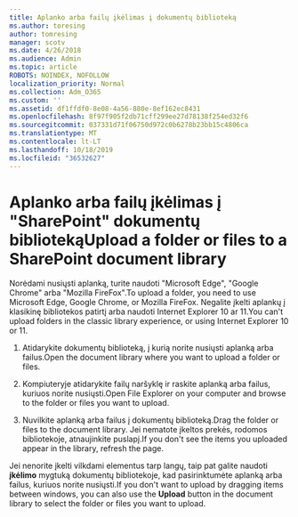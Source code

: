 ```yaml
---
title: Aplanko arba failų įkėlimas į dokumentų biblioteką
ms.author: toresing
author: tomresing
manager: scotv
ms.date: 4/26/2018
ms.audience: Admin
ms.topic: article
ROBOTS: NOINDEX, NOFOLLOW
localization_priority: Normal
ms.collection: Adm_O365
ms.custom: ''
ms.assetid: df1ffdf0-8e08-4a56-880e-8ef162ec8431
ms.openlocfilehash: 8f97f905f2db71cff299ee27d78138f254ed32f6
ms.sourcegitcommit: 037331d71f06750d972c0b6278b23bb15c4806ca
ms.translationtype: MT
ms.contentlocale: lt-LT
ms.lasthandoff: 10/18/2019
ms.locfileid: "36532627"
---
```

# <a name="upload-a-folder-or-files-to-a-sharepoint-document-library"></a><span data-ttu-id="33ac4-102">Aplanko arba failų įkėlimas į "SharePoint" dokumentų biblioteką</span><span class="sxs-lookup"><span data-stu-id="33ac4-102">Upload a folder or files to a SharePoint document library</span></span>

<span data-ttu-id="33ac4-103">Norėdami nusiųsti aplanką, turite naudoti "Microsoft Edge", "Google Chrome" arba "Mozilla FireFox".</span><span class="sxs-lookup"><span data-stu-id="33ac4-103">To upload a folder, you need to use Microsoft Edge, Google Chrome, or Mozilla FireFox.</span></span> <span data-ttu-id="33ac4-104">Negalite įkelti aplankų į klasikinę bibliotekos patirtį arba naudoti Internet Explorer 10 ar 11.</span><span class="sxs-lookup"><span data-stu-id="33ac4-104">You can't upload folders in the classic library experience, or using Internet Explorer 10 or 11.</span></span>
  
1. <span data-ttu-id="33ac4-105">Atidarykite dokumentų biblioteką, į kurią norite nusiųsti aplanką arba failus.</span><span class="sxs-lookup"><span data-stu-id="33ac4-105">Open the document library where you want to upload a folder or files.</span></span>
    
2. <span data-ttu-id="33ac4-106">Kompiuteryje atidarykite failų naršyklę ir raskite aplanką arba failus, kuriuos norite nusiųsti.</span><span class="sxs-lookup"><span data-stu-id="33ac4-106">Open File Explorer on your computer and browse to the folder or files you want to upload.</span></span>
    
3. <span data-ttu-id="33ac4-107">Nuvilkite aplanką arba failus į dokumentų biblioteką.</span><span class="sxs-lookup"><span data-stu-id="33ac4-107">Drag the folder or files to the document library.</span></span> <span data-ttu-id="33ac4-108">Jei nematote įkeltos prekės, rodomos bibliotekoje, atnaujinkite puslapį.</span><span class="sxs-lookup"><span data-stu-id="33ac4-108">If you don't see the items you uploaded appear in the library, refresh the page.</span></span> 
    
<span data-ttu-id="33ac4-109">Jei nenorite įkelti vilkdami elementus tarp langų, taip pat galite naudoti **įkėlimo** mygtuką dokumentų bibliotekoje, kad pasirinktumėte aplanką arba failus, kuriuos norite nusiųsti.</span><span class="sxs-lookup"><span data-stu-id="33ac4-109">If you don't want to upload by dragging items between windows, you can also use the **Upload** button in the document library to select the folder or files you want to upload.</span></span> 
  

